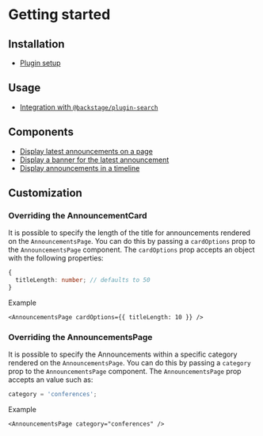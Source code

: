 # Getting started

## Installation

- [Plugin setup](setup.md)

## Usage

- [Integration with `@backstage/plugin-search`](search.md)

## Components

- [Display latest announcements on a page](latest-announcements-on-page.md)
- [Display a banner for the latest announcement](latest-announcement-banner.md)
- [Display announcements in a timeline](announcement-timeline.md)

## Customization

### Overriding the AnnouncementCard

It is possible to specify the length of the title for announcements rendered on the `AnnouncementsPage`. You can do this by passing a `cardOptions` prop to the `AnnouncementsPage` component. The `cardOptions` prop accepts an object with the following properties:

```ts
{
  titleLength: number; // defaults to 50
}
```

Example

```tsx
<AnnouncementsPage cardOptions={{ titleLength: 10 }} />
```

### Overriding the AnnouncementsPage

It is possible to specify the Announcements within a specific category rendered on the `AnnouncementsPage`. You can do this by passing a `category` prop to the `AnnouncementsPage` component. The `AnnouncementsPage` prop accepts an value such as:

```ts
category = 'conferences';
```

Example

```tsx
<AnnouncementsPage category="conferences" />
```
